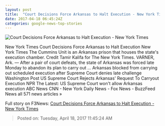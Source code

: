 ```yaml
---
layout: post
title:  "Court Decisions Force Arkansas to Halt Execution - New York Times"
date: 2017-04-18 06:45:24Z
categories: google-news-top-stories
---
```


![Court Decisions Force Arkansas to Halt Execution - New York Times](https://static01.nyt.com/images/2017/04/18/us/18arkansas/18arkansas-facebookJumbo.jpg)

New York Times Court Decisions Force Arkansas to Halt Execution New York Times The Cummins Unit is an Arkansas prison that houses the state's execution chamber. Credit Tamir Kalifa for The New York Times. VARNER, Ark. — After a pair of court defeats, the state of Arkansas was forced late Monday to abandon its plan to carry out ... Arkansas blocked from carrying out scheduled execution after Supreme Court denies late challenge Washington Post US Supreme Court Rejects Arkansas' Request To Carryout Execution NPR The Latest: US Supreme Court won't allow Arkansas execution ABC News CNN - New York Daily News - Fox News - BuzzFeed News all 571 news articles »


Full story on F3News: [Court Decisions Force Arkansas to Halt Execution - New York Times](http://www.f3nws.com/n/mbgPqH)

> Posted on: Tuesday, April 18, 2017 11:45:24 AM
